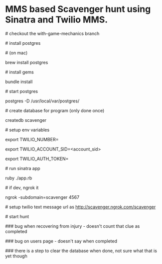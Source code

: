 # MMS based Scavenger hunt using Sinatra and Twilio MMS.
\# checkout the with-game-mechanics branch

\# install postgres

\# (on mac)

brew install postgres

\# install gems

bundle install

\# start postgres

postgres -D /usr/local/var/postgres/

\# create database for program (only done once)

createdb scavenger

\# setup env variables

export TWILIO_NUMBER=<number>

export TWILIO_ACCOUNT_SID=<account_sid>

export TWILIO_AUTH_TOKEN=<token>

\# run sinatra app

ruby ./app.rb

\# if dev, ngrok it

ngrok -subdomain=scavenger 4567

\# setup twilio text message url as http://scavenger.ngrok.com/scavenger

\# start hunt


\#\#\# bug when recovering from injury - doesn't count that clue as completed

\#\#\# bug on users page - doesn't say when completed

\#\#\# there is a step to clear the database when done, not sure what that is yet though

